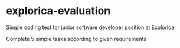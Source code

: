 # explorica-evaluation

Simple coding test for junior software developer position at Explorica

Complete 5 simple tasks according to given requirements
